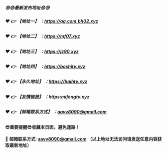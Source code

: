 ##### :sunglasses::sunglasses:最新发布地址:sunglasses::sunglasses:

##### :heart: :point_right: 【地址一】 ：https://qq.com.bh02.xyz

##### :heart: :point_right: 【地址二】 ：https://mf07.xyz

##### :heart: :point_right: 【地址三】 ：https://jz90.xyz

##### :heart: :point_right: 【地址四】 ：https://boshitv.xyz

##### :heart: :point_right: 【永久地址】 ：https://baihtv.xyz

##### :heart: :point_right: 【友情链接】 ：https:mifengtv.xyz

##### :heart: :point_right: 【邮箱联系方式】 ：aavv8090@gmail.com

#### :sunglasses:重要提醒:sunglasses:收藏本页面，避免迷路！


:e-mail: __邮箱联系方式: aavv8090@gmail.com （以上地址无法访问请发送任意内容获取最新地址）__
